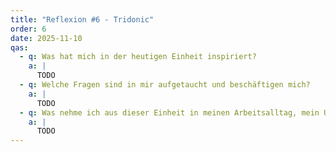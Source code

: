```yaml
---
title: "Reflexion #6 - Tridonic"
order: 6
date: 2025-11-10
qas:
  - q: Was hat mich in der heutigen Einheit inspiriert?
    a: |
      TODO
  - q: Welche Fragen sind in mir aufgetaucht und beschäftigen mich?
    a: |
      TODO
  - q: Was nehme ich aus dieser Einheit in meinen Arbeitsalltag, mein Unternehmen bzw. mein FH-Alltag mit?
    a: |
      TODO
---
```

